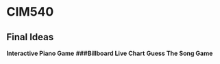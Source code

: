 # CIM540

## Final Ideas

<b>Interactive Piano Game</b>
<b>###Billboard Live Chart</b>
<b>Guess The Song Game</b>

